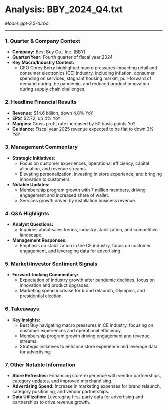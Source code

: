 # Analysis: BBY_2024_Q4.txt

*Model: gpt-3.5-turbo*

---

### 1. Quarter & Company Context
- **Company:** Best Buy Co., Inc. (BBY)
- **Quarter/Year:** Fourth quarter of fiscal year 2024
- **Key Macro/Industry Context:** 
  - CEO Corey Berry highlighted macro pressures impacting retail and consumer electronics (CE) industry, including inflation, consumer spending on services, stagnant housing market, pull-forward of demand during the pandemic, and reduced product innovation during supply chain challenges.

### 2. Headline Financial Results
- **Revenue:** $14.6 billion, down 4.8% YoY
- **EPS:** $2.72, up 4% YoY
- **Margins:** Gross profit rate increased by 50 basis points YoY
- **Guidance:** Fiscal year 2025 revenue expected to be flat to down 3% YoY

### 3. Management Commentary
- **Strategic Initiatives:**
  - Focus on customer experiences, operational efficiency, capital allocation, and revenue streams.
  - Elevating personalization, investing in store experience, and bringing innovation to customers.
- **Notable Updates:**
  - Membership program growth with 7 million members, driving engagement and increased share of wallet.
  - Services growth driven by installation business revenue.
  
### 4. Q&A Highlights
- **Analyst Questions:**
  - Inquiries about sales trends, industry stabilization, and competitive landscape.
- **Management Responses:**
  - Emphasis on stabilization in the CE industry, focus on customer engagement, and leveraging data for advertising.

### 5. Market/Investor Sentiment Signals
- **Forward-looking Commentary:**
  - Expectation of industry growth after pandemic declines, focus on innovation and product upgrades.
  - Marketing spend increase for brand relaunch, Olympics, and presidential election.

### 6. Takeaways
- **Key Insights:**
  - Best Buy navigating macro pressures in CE industry, focusing on customer experiences and operational efficiency.
  - Membership program growth driving engagement and revenue streams.
  - Strategic initiatives to enhance store experience and leverage data for advertising.

### 7. Other Notable Information
- **Store Refreshes:** Enhancing store experience with vendor partnerships, category updates, and improved merchandising.
- **Advertising Spend:** Increase in marketing expenses for brand relaunch, category positioning, and vendor partnerships.
- **Data Utilization:** Leveraging first-party data for advertising and partnerships to drive revenue growth.